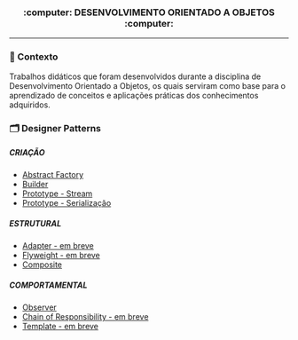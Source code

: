 <h3 align="center">
  <strong> :computer: DESENVOLVIMENTO ORIENTADO A OBJETOS :computer: </strong>
</h3>

_________

### 📌 Contexto

Trabalhos didáticos que foram desenvolvidos durante a disciplina de Desenvolvimento Orientado a Objetos, os quais serviram como base para o aprendizado de conceitos e aplicações práticas dos conhecimentos adquiridos.

### 🗂️ Designer Patterns
##### CRIAÇÃO
- [Abstract Factory](https://github.com/eduardarsimoes/DOO/tree/main/criacao/fabricaAbstrata)
- [Builder](https://github.com/eduardarsimoes/DOO/tree/main/criacao/builder/Refeicao/src)
- [Prototype - Stream](https://github.com/eduardarsimoes/DOO/tree/main/criacao/Stream/src/stream)
- [Prototype - Serialização](https://github.com/eduardarsimoes/DOO/tree/main/criacao/Serializacao/src/serializacao)

##### ESTRUTURAL
- [Adapter - em breve]()
- [Flyweight - em breve]()
- [Composite](https://github.com/eduardarsimoes/DOO/tree/main/estrutural/Composite)

##### COMPORTAMENTAL
- [Observer](https://github.com/eduardarsimoes/DOO/tree/main/comportamental/Observer)
- [Chain of Responsibility - em breve]()
- [Template - em breve]()
